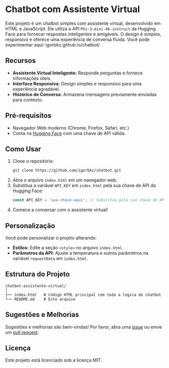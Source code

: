 # Chatbot com Assistente Virtual

Este projeto é um chatbot simples com assistente virtual, desenvolvido em HTML e JavaScript.
Ele utiliza a API `Phi-3-mini-4k-instruct` da Hugging Face para fornecer respostas inteligentes e amigáveis.
O design é simples, responsivo e oferece uma experiência de conversa fluida. Você pode experimentar aqui: igorbkz.github.io/chatbot/
## Recursos

- **Assistente Virtual Inteligente:** Responde perguntas e fornece informações úteis.
- **Interface Responsiva:** Design simples e responsivo para uma experiência agradável.
- **Histórico de Conversa:** Armazena mensagens previamente enviadas para contexto.

## Pré-requisitos

- Navegador Web moderno (Chrome, Firefox, Safari, etc.)
- Conta na [Hugging Face](https://huggingface.co/) com uma chave de API válida.

## Como Usar

1. Clone o repositório:
    ```bash
    git clone https://github.com/igorbkz/chatbot.git
    ```
2. Abra o arquivo `index.html` em um navegador web.
3. Substitua a variável `API_KEY` em `index.html` pela sua chave de API da Hugging Face:
    ```javascript
    const API_KEY = 'sua-chave-aqui'; // Substitua pela sua chave de API real
    ```
4. Comece a conversar com o assistente virtual!

## Personalização

Você pode personalizar o projeto alterando:
- **Estilos:** Edite a seção `<style>` no arquivo `index.html`.
- **Parâmetros da API:** Ajuste a temperatura e outros parâmetros na variável `requestData` em `index.html`.

## Estrutura do Projeto

```
chatbot-assistente-virtual/
│
├── index.html   # Código HTML principal com toda a lógica do chatbot
└── README.md    # Este arquivo
```

## Sugestões e Melhorias

Sugestões e melhorias são bem-vindas! Por favor, abra uma [issue](https://github.com/igorbkz/chatbot/issues) ou envie um [pull request](https://github.com/igorbkz/chatbot/pulls).

## Licença

Este projeto está licenciado sob a licença MIT.
